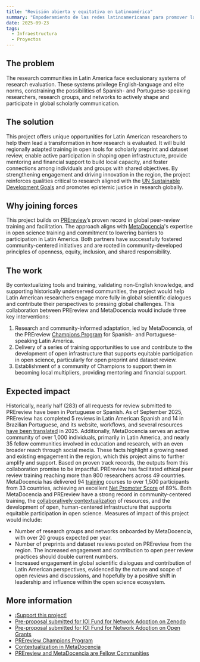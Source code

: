 ```yaml
---
title: "Revisión abierta y equitativa en Latinoamérica"
summary: "Empoderamiento de las redes latinoamericanas para promover la revisión abierta y equitativa de preimpresiones académicas y conjuntos de datos."
date: 2025-09-23
tags:
  - Infraestructura
  - Proyectos
---
```


## The problem
The research communities in Latin America face exclusionary systems of research evaluation. These systems privilege English-language and elite norms, constraining the possibilities of Spanish- and Portuguese-speaking researchers, research groups, and networks to actively shape and participate in global scholarly communication.

## The solution
This project offers unique opportunities for Latin American researchers to help them lead a transformation in how research is evaluated. It will build regionally adapted training in open tools for scholarly preprint and dataset review, enable active participation in shaping open infrastructure, provide mentoring and financial support to build local capacity, and foster connections among individuals and groups with shared objectives. By strengthening engagement and driving innovation in the region, the project reinforces qualities critical to research aligned with the [UN Sustainable Development Goals](http://sdgs.un.org/goals) and promotes epistemic justice in research globally.

## Why joining forces
This project builds on [PREreview](https://prereview.org/)’s proven record in global peer-review training and facilitation. The approach aligns with [MetaDocencia](https://www.metadocencia.org/en/)'s expertise in open science training and commitment to lowering barriers to participation in Latin America. Both partners have successfully fostered community-centered initiatives and are rooted in community-developed principles of openness, equity, inclusion, and shared responsibility.

## The work
By contextualizing tools and training, validating non-English knowledge, and supporting historically underserved communities, the project would help Latin American researchers engage more fully in global scientific dialogues and contribute their perspectives to pressing global challenges.
This collaboration between PREreview and MetaDocencia would include three key interventions: 
1. Research and community-informed adaptation, led by MetaDocencia, of the PREreview [Champions Program](https://content.prereview.org/tag/prereview-champion) for Spanish- and Portuguese-speaking Latin America.
2. Delivery of a series of training opportunities to use and contribute to the development of open infrastructure that supports equitable participation in open science, particularly for open preprint and dataset review.
3. Establishment of a community of Champions to support them in becoming local multipliers, providing mentoring and financial support.

## Expected impact
Historically, nearly half (283) of all requests for review submitted to PREreview have been in Portuguese or Spanish. As of September 2025, PREreview has completed 5 reviews in Latin American Spanish and 14 in Brazilian Portuguese, and its website, workflows, and several resources [have been translated](https://content.prereview.org/celebrating-our-localization-and-translation-milestone/) in 2025. Additionally, MetaDocencia serves an active community of over 1,000 individuals, primarily in Latin America, and nearly 35 fellow communities involved in education and research, with an even broader reach through social media. These facts highlight a growing need and existing engagement in the region, which this project aims to further amplify and support. 
Based on proven track records, the outputs from this collaboration promise to be impactful. PREreview has facilitated ethical peer review training reaching more than 800 researchers across 49 countries. MetaDocencia has delivered 94 [training](https://github.com/MetaDocencia/reportes-publicos/tree/main/MD-workshops-cursos) courses to over 1,500 participants from 33 countries, achieving an excellent [Net Promoter Score](https://www.qualtrics.com/experience-management/customer/net-promoter-score/#:~:text=An%20NPS%20score%20measures%20customer,a%20higher%20score%20is%20desirable.) of 89%. Both MetaDocencia and PREreview have a strong record in community-centered training, the [collaboratively contextualization](https://www.metadocencia.org/en/post/2024/20240820-collab-contextualization/) of resources, and the development of open, human-centered infrastructure that supports equitable participation in open science.
Measures of impact of this project would include:
* Number of research groups and networks onboarded by MetaDocencia, with over 20 groups expected per year.
* Number of preprints and dataset reviews posted on PREreview from the region. The increased engagement and contribution to open peer review practices should double current numbers.
* Increased engagement in global scientific dialogues and contribution of Latin American perspectives, evidenced by the nature and scope of open reviews and discussions, and hopefully by a positive shift in leadership and influence within the open science ecosystem.

## More information
* [¡Support this project!](https://mdnv.netlify.app/cta/) 
* [Pre-proposal submitted for IOI Fund for Network Adoption on Zenodo](https://doi.org/10.5281/zenodo.15880814 )
* [Pre-proposal submitted for IOI Fund for Network Adoption on Open Grants](https://www.ogrants.org/grants/formoso_jesica_2025 )
* [PREreview Champions Program](https://content.prereview.org/tag/prereview-champion) 
* [Contextualization in MetaDocencia](https://www.metadocencia.org/en/post/2024/20240820-collab-contextualization/) 
* [PREreview and MetaDocencia are Fellow Communities](https://www.metadocencia.org/en/authors/prereview/) 
